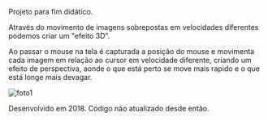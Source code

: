 Projeto para fim didático. 

Através do movimento de imagens sobrepostas em velocidades diferentes podemos criar um "efeito 3D".

Ao passar o mouse na tela é capturada a posição do mouse e movimenta cada imagem em relação ao cursor em velocidade diferente, criando um efeito de perspectiva, aonde o que está perto se move mais rapido e o que está longe mais devagar.

![foto1](https://user-images.githubusercontent.com/93411740/230722681-dda220db-d1d0-45ab-8306-5950e7331bc4.PNG)

Desenvolvido em 2018. Código não atualizado desde então.
